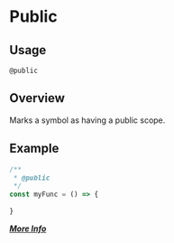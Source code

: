 # Public

## Usage
`@public`
 
## Overview
Marks a symbol as having a public scope.

## Example
```javascript
/** 
 * @public
 */
const myFunc = () => {
    
}
```

**[_More Info_](http://usejsdoc.org/tags-public.html)**
